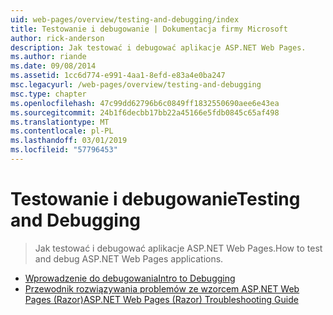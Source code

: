 ```yaml
---
uid: web-pages/overview/testing-and-debugging/index
title: Testowanie i debugowanie | Dokumentacja firmy Microsoft
author: rick-anderson
description: Jak testować i debugować aplikacje ASP.NET Web Pages.
ms.author: riande
ms.date: 09/08/2014
ms.assetid: 1cc6d774-e991-4aa1-8efd-e83a4e0ba247
msc.legacyurl: /web-pages/overview/testing-and-debugging
msc.type: chapter
ms.openlocfilehash: 47c99dd62796b6c0849ff1832550690aee6e43ea
ms.sourcegitcommit: 24b1f6decbb17bb22a45166e5fdb0845c65af498
ms.translationtype: MT
ms.contentlocale: pl-PL
ms.lasthandoff: 03/01/2019
ms.locfileid: "57796453"
---
```

<a name="testing-and-debugging"></a><span data-ttu-id="1dda8-103">Testowanie i debugowanie</span><span class="sxs-lookup"><span data-stu-id="1dda8-103">Testing and Debugging</span></span>
====================
> <span data-ttu-id="1dda8-104">Jak testować i debugować aplikacje ASP.NET Web Pages.</span><span class="sxs-lookup"><span data-stu-id="1dda8-104">How to test and debug ASP.NET Web Pages applications.</span></span>


- [<span data-ttu-id="1dda8-105">Wprowadzenie do debugowania</span><span class="sxs-lookup"><span data-stu-id="1dda8-105">Intro to Debugging</span></span>](introduction-to-debugging.md)
- [<span data-ttu-id="1dda8-106">Przewodnik rozwiązywania problemów ze wzorcem ASP.NET Web Pages (Razor)</span><span class="sxs-lookup"><span data-stu-id="1dda8-106">ASP.NET Web Pages (Razor) Troubleshooting Guide</span></span>](aspnet-web-pages-razor-troubleshooting-guide.md)
